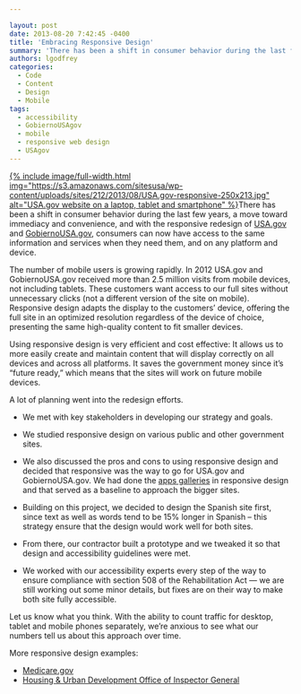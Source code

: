 ```yaml
---

layout: post
date: 2013-08-20 7:42:45 -0400
title: 'Embracing Responsive Design'
summary: 'There has been a shift in consumer behavior during the last few years, a move toward immediacy and convenience, and with the responsive redesign of USA.gov and GobiernoUSA.gov, consumers can now have access to the same information and services when they need them, and on'
authors: lgodfrey
categories:
  - Code
  - Content
  - Design
  - Mobile
tags:
  - accessibility
  - GobiernoUSAgov
  - mobile
  - responsive web design
  - USAgov
---
```


<p dir="ltr">
  <a href="https://s3.amazonaws.com/sitesusa/wp-content/uploads/sites/212/2013/08/USA.gov-responsive.jpg">
{% include image/full-width.html img="https://s3.amazonaws.com/sitesusa/wp-content/uploads/sites/212/2013/08/USA.gov-responsive-250x213.jpg" alt="USA.gov website on a laptop, tablet and smartphone" %}</a>There has been a shift in consumer behavior during the last few years, a move toward immediacy and convenience, and with the responsive redesign of <a href="http://www.usa.gov/" target="_blank">USA.gov</a> and <a href="http://www.usa.gov/gobiernousa/index.shtml" target="_blank">GobiernoUSA.gov</a>, consumers can now have access to the same information and services when they need them, and on any platform and device.
</p>

<p dir="ltr">
  The number of mobile users is growing rapidly. In 2012 USA.gov and GobiernoUSA.gov received more than 2.5 million visits from mobile devices, not including tablets. These customers want access to our full sites without unnecessary clicks (not a different version of the site on mobile). Responsive design adapts the display to the customers’ device, offering the full site in an optimized resolution regardless of the device of choice, presenting the same high-quality content to fit smaller devices.
</p>

<p dir="ltr">
  Using responsive design is very efficient and cost effective: It allows us to more easily create and maintain content that will display correctly on all devices and across all platforms.  It saves the government money since it’s “future ready,” which means that the sites will work on future mobile devices.
</p>

<p dir="ltr">
  A lot of planning went into the redesign efforts.
</p>

  * <p dir="ltr">
      We met with key stakeholders in developing our strategy and goals.
    </p>

  * <p dir="ltr">
      We studied responsive design on various public and other government sites.
    </p>

  * <p dir="ltr">
      We also discussed the pros and cons to using responsive design and decided that responsive was the way to go for USA.gov and GobiernoUSA.gov. We had done the <a href="http://apps.usa.gov/" target="_blank">apps galleries</a> in responsive design and that served as a baseline to approach the bigger sites.
    </p>

  * <p dir="ltr">
      Building on this project, we decided to design the Spanish site first, since text as well as words tend to be 15% longer in Spanish &#8211; this strategy ensure that the design would work well for both sites.
    </p>

  * <p dir="ltr">
      From there, our contractor built a prototype and we tweaked it so that design and accessibility guidelines were met.
    </p>

  * <p dir="ltr">
      We worked with our accessibility experts every step of the way to ensure compliance with section 508 of the Rehabilitation Act &#8212; we are still working out some minor details, but fixes are on their way to make both site  fully accessible.
    </p>

<p dir="ltr">
  Let us know what you think. With the ability to count traffic for desktop, tablet and mobile phones separately, we’re anxious to see what our numbers tell us about this approach over time.
</p>

<p dir="ltr">
  More responsive design examples:
</p>

  * [Medicare.gov](https://www.WHATEVER/2013/06/27/medicare-gov-mobile-website/)
  * [Housing & Urban Development Office of Inspector General](https://www.WHATEVER/2013/08/01/hud-office-of-inspector-general-responsive-design-website/)